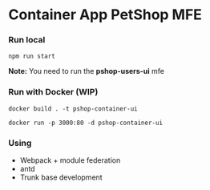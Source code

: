 # Container App PetShop MFE

### Run local
`npm run start`

**Note:**
You need to run the **pshop-users-ui** mfe

### Run with Docker (WIP)
```
docker build . -t pshop-container-ui

docker run -p 3000:80 -d pshop-container-ui
```

### Using

* Webpack + module federation
* antd
* Trunk base development
